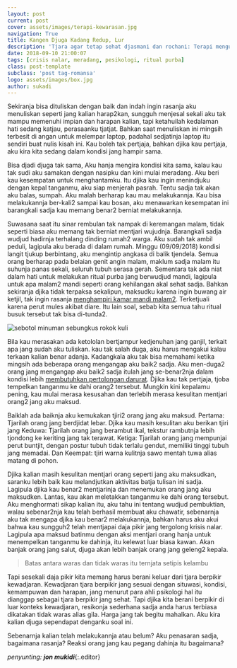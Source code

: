 ```yaml
---
layout: post
current: post
cover: assets/images/terapi-kewarasan.jpg
navigation: True
title: Kangen Djuga Kadang Redup, Lur
description: 'Tjara agar tetap sehat djasmani dan rochani: Terapi menguntji diri.'
date: 2018-09-10 21:00:07
tags: [crisis nalar, meradang, pesikologi, ritual purba]
class: post-template
subclass: 'post tag-romansa'
logo: assets/images/box.jpg
author: sukadi
---
```


Sekiranja bisa dituliskan dengan baik dan indah ingin rasanja aku menuliskan seperti jang kalian harap2kan, sungguh menjesal sekali aku tak mampu memenuhi impian dan harapan kalian, tapi ketahuilah kedalaman hati sedang katjau, perasaanku tjatjat. Bahkan saat menuliskan ini mingsih terbesit di angan untuk melempar laptop, padahal sedjatinja laptop itu sendiri buat nulis kisah ini. Kau boleh tak pertjaja, bahkan djika kau pertjaja, aku kira kita sedang dalam kondisi jang hampir sama. 

Bisa djadi djuga tak sama, Aku hanja mengira kondisi kita sama, kalau kau tak sudi aku samakan dengan nasipku dan kini mulai meradang. Aku beri kau kesempatan untuk menghantamku. Itu djika kau ingin menindjuku dengan kepal tanganmu, aku siap menjerah pasrah. Tentu sadja tak akan aku balas, sumpah. Aku malah berharap kau mau melakukannja. Kau bisa melakukannja ber-kali2 sampai kau bosan, aku menawarkan kesempatan ini barangkali sadja kau memang benar2 berniat melakukannja.

Suwasana saat itu sinar rembulan tak nampak di keremangan malam, tidak seperti biasa aku memang tak berniat mentjari wujudnja. Barangkali sadja wudjud hadirnja terhalang dinding rumah2 warga. Aku sudah tak ambil peduli, lagipula aku berada di dalam rumah. Minggu (09/09/2018) kondisi langit tjukup berbintang, aku mengintip angkasa di balik tjendela. Semua orang berharap pada belaian genit angin malam, maklum sadja malam itu suhunja panas sekali, seluruh tubuh serasa gerah. Sementara tak ada niat dalam hati untuk melakukan ritual purba jang berwudjud mandi, lagipula untuk apa malam2 mandi seperti orang kehilangan akal sehat sadja. Bahkan sekiranja djika tidak terpaksa sekalipun, maksudku karena ingin buwang air ketjil, tak ingin rasanja [menghampiri kamar mandi malam2](https://www.paciran.com/eternal-flames-bangles-nostalgia-apa.html). Terketjuali karena perut mules akibat diare. Itu lain soal, sebab kita semua tahu ritual busuk tersebut tak bisa di-tunda2.

![sebotol minuman sebungkus rokok kuli](/assets/images/terapi-kewarasan)

Bila kau merasakan ada ketololan bertjampur kedjenuhan jang ganjil, terkait apa jang sudah aku tuliskan. kau tak salah duga, aku harus mengakui kalau terkaan kalian benar adanja. Kadangkala aku tak bisa memahami ketika mingsih ada beberapa orang mengangap aku baik2 sadja. Aku men-duga2 orang jang mengangap aku baik2 sadja itulah jang se-benar2nja dalam kondisi lebih [membutuhkan pertolongan darurat](https://www.paciran.com/resensi-tjinta-imensi-kehilangam.html). Djika kau tak pertjaja, tjoba tempelkan tanganmu ke dahi orang2 tersebut. Mungkin kini kepalamu pening, kau mulai merasa kesusahan dan terlebih merasa kesulitan mentjari orang2 jang aku maksud.

Baiklah ada baiknja aku kemukakan tjiri2 orang jang aku maksud.
Pertama: Tjarilah orang jang berdjidat lebar. Djika kau masih kesulitan aku berikan tjiri jang Keduwa: Tjarilah orang jang berambut ikal, tekstur rambutnja lebih tjondong ke keriting jang tak terawat. Ketiga: Tjarilah orang jang mempunjai perut buntjit, dengan postur tubuh tidak terlalu gendut, memiliki tinggi tubuh jang memadai. Dan Keempat: tjiri warna kulitnja sawo mentah tuwa alias matang di pohon.

Djika kalian masih kesulitan mentjari orang seperti jang aku maksudkan, saranku lebih baik kau melandjutkan aktivitas batja tulisan ini sadja. Lagipula djika kau benar2 mentjarinja dan menemukan orang jang aku maksudken. Lantas, kau akan meletakkan tanganmu ke dahi orang tersebut. Aku menghormati sikap kalian itu, aku tahu ini tentang wudjud pembuktian, walau sebenar2nja kau telah berhasil membuat aku chawatir, sebenarnja aku tak mengapa djika kau benar2 melakukannja, bahkan harus aku akui bahwa kau sungguh2 telah mentjapai daja pikir jang tergolong krisis nalar. Lagipula apa maksud batinmu dengan aksi mentjari orang hanja untuk menempelkan tanganmu ke dahinja, itu kelewat luar biasa kawan. Akan banjak orang jang salut, djuga akan lebih banjak orang jang geleng2 kepala.

> Batas antara waras dan tidak waras itu ternjata setipis kelambu

Tapi sesekali daja pikir kita memang harus berani keluar dari tjara berpikir kewadjaran. Kewadjaran tjara berpikir jang sesuai dengan situwasi, kondisi, kemampuwan dan harapan, jang menurut para ahli psikologi hal itu dianggap sebagai tjara berpikir jang sehat. Tapi djika kita berani berpikir di luar konteks kewadjaran, resikonja sederhana sadja anda harus terbiasa dikatakan tidak waras alias gila. Harga jang tak begitu mahalkan. Aku kira kalian djuga sependapat denganku soal ini.

Sebenarnja kalian telah melakukannja atau belum? Aku penasaran sadja, bagaimana rasanja? Reaksi orang jang kau pegang dahinja itu bagaimana?

_penyunting: **jon mukidi**_{:.editor}
